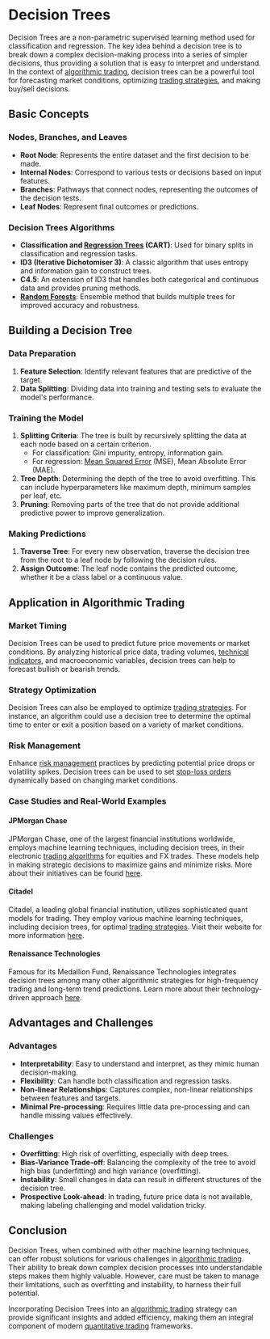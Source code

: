 # Decision Trees

Decision Trees are a non-parametric supervised learning method used for classification and regression. The key idea behind a decision tree is to break down a complex decision-making process into a series of simpler decisions, thus providing a solution that is easy to interpret and understand. In the context of [algorithmic trading](../a/algorithmic_trading.md), decision trees can be a powerful tool for forecasting market conditions, optimizing [trading strategies](../t/trading_strategies.md), and making buy/sell decisions.

## Basic Concepts

### Nodes, Branches, and Leaves

- **Root Node**: Represents the entire dataset and the first decision to be made.
- **Internal Nodes**: Correspond to various tests or decisions based on input features.
- **Branches**: Pathways that connect nodes, representing the outcomes of the decision tests.
- **Leaf Nodes**: Represent final outcomes or predictions.

### Decision Trees Algorithms

- **Classification and [Regression Trees](../r/regression_trees_in_trading.md) (CART)**: Used for binary splits in classification and regression tasks.
- **ID3 (Iterative Dichotomiser 3)**: A classic algorithm that uses entropy and information gain to construct trees.
- **C4.5**: An extension of ID3 that handles both categorical and continuous data and provides pruning methods.
- **[Random Forests](../r/random_forests_in_trading.md)**: Ensemble method that builds multiple trees for improved accuracy and robustness.

## Building a Decision Tree

### Data Preparation

1. **Feature Selection**: Identify relevant features that are predictive of the target.
2. **Data Splitting**: Dividing data into training and testing sets to evaluate the model's performance.

### Training the Model

1. **Splitting Criteria**: The tree is built by recursively splitting the data at each node based on a certain criterion.
   - For classification: Gini impurity, entropy, information gain.
   - For regression: [Mean Squared Error](../m/mean_squared_error.md) (MSE), Mean Absolute Error (MAE).
2. **Tree Depth**: Determining the depth of the tree to avoid overfitting. This can include hyperparameters like maximum depth, minimum samples per leaf, etc.
3. **Pruning**: Removing parts of the tree that do not provide additional predictive power to improve generalization.

### Making Predictions

1. **Traverse Tree**: For every new observation, traverse the decision tree from the root to a leaf node by following the decision rules.
2. **Assign Outcome**: The leaf node contains the predicted outcome, whether it be a class label or a continuous value.

## Application in Algorithmic Trading

### Market Timing

Decision Trees can be used to predict future price movements or market conditions. By analyzing historical price data, trading volumes, [technical indicators](../t/technical_indicators.md), and macroeconomic variables, decision trees can help to forecast bullish or bearish trends.

### Strategy Optimization

Decision Trees can also be employed to optimize [trading strategies](../t/trading_strategies.md). For instance, an algorithm could use a decision tree to determine the optimal time to enter or exit a position based on a variety of market conditions.

### Risk Management

Enhance [risk management](../r/risk_management.md) practices by predicting potential price drops or volatility spikes. Decision trees can be used to set [stop-loss orders](../s/stop-loss_orders.md) dynamically based on changing market conditions.

### Case Studies and Real-World Examples

#### JPMorgan Chase

JPMorgan Chase, one of the largest financial institutions worldwide, employs machine learning techniques, including decision trees, in their electronic [trading algorithms](../t/trading_algorithms.md) for equities and FX trades. These models help in making strategic decisions to maximize gains and minimize risks. More about their initiatives can be found [here](https://www.jpmorgan.com/global).

#### Citadel

Citadel, a leading global financial institution, utilizes sophisticated quant models for trading. They employ various machine learning techniques, including decision trees, for optimal [trading strategies](../t/trading_strategies.md). Visit their website for more information [here](https://www.citadel.com).

#### Renaissance Technologies

Famous for its Medallion Fund, Renaissance Technologies integrates decision trees among many other algorithmic strategies for high-frequency trading and long-term trend predictions. Learn more about their technology-driven approach [here](https://www.rentec.com).

## Advantages and Challenges

### Advantages

- **Interpretability**: Easy to understand and interpret, as they mimic human decision-making.
- **Flexibility**: Can handle both classification and regression tasks.
- **Non-linear Relationships**: Captures complex, non-linear relationships between features and targets.
- **Minimal Pre-processing**: Requires little data pre-processing and can handle missing values effectively.

### Challenges

- **Overfitting**: High risk of overfitting, especially with deep trees.
- **Bias-Variance Trade-off**: Balancing the complexity of the tree to avoid high bias (underfitting) and high variance (overfitting).
- **Instability**: Small changes in data can result in different structures of the decision tree.
- **Prospective Look-ahead**: In trading, future price data is not available, making labeling challenging and model validation tricky.

## Conclusion

Decision Trees, when combined with other machine learning techniques, can offer robust solutions for various challenges in [algorithmic trading](../a/algorithmic_trading.md). Their ability to break down complex decision processes into understandable steps makes them highly valuable. However, care must be taken to manage their limitations, such as overfitting and instability, to harness their full potential.

Incorporating Decision Trees into an [algorithmic trading](../a/algorithmic_trading.md) strategy can provide significant insights and added efficiency, making them an integral component of modern [quantitative trading](../q/quantitative_trading.md) frameworks.